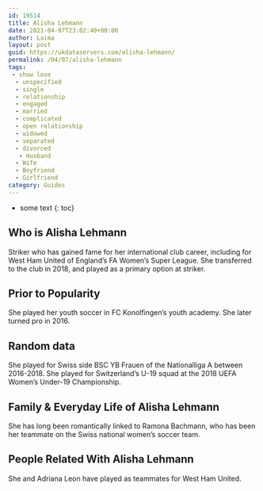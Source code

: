 ```yaml
---
id: 19514
title: Alisha Lehmann
date: 2021-04-07T23:02:40+00:00
author: Laima
layout: post
guid: https://ukdataservers.com/alisha-lehmann/
permalink: /04/07/alisha-lehmann
tags:
 - show love
  - unspecified
  - single
  - relationship
  - engaged
  - married
  - complicated
  - open relationship
  - widowed
  - separated
  - divorced
   - Husband
  - Wife
  - Boyfriend
  - Girlfriend
category: Guides
---
```


* some text
{: toc}


## Who is Alisha Lehmann
                  
                  
                  
Striker who has gained fame for her international club career, including for West Ham United of England&#8217;s FA Women&#8217;s Super League. She transferred to the club in 2018, and played as a primary option at striker.
                  
              
            
              
            
                
                
                
## Prior to Popularity
                  
                  
                  
She played her youth soccer in FC Konolfingen&#8217;s youth academy. She later turned pro in 2016.
                  
              
            
              
            
                
                
                
## Random data
                  
                  
                  
She played for Swiss side BSC YB Frauen of the Nationalliga A between 2016-2018. She played for Switzerland&#8217;s U-19 squad at the 2018 UEFA Women&#8217;s Under-19 Championship. 
                  
              
            
              
            
                
                
                
## Family & Everyday Life of Alisha Lehmann
                  
                  
                  
She has long been romantically linked to Ramona Bachmann, who has been her teammate on the Swiss national women&#8217;s soccer team. 
                  
              
            
              
            
                
                
                
## People Related With Alisha Lehmann
                  
                  
                  
She and Adriana Leon have played as teammates for West Ham United. 
                  
              
            
              
            
                
              
            
              
              
            
            
              
            
          
          
          